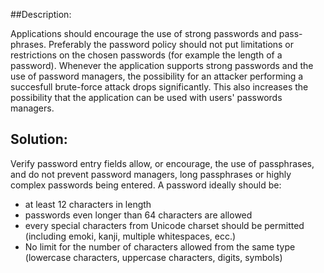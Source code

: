 ##Description:

Applications should encourage the use of strong passwords and pass-phrases. Preferably the
password policy should not put limitations or restrictions on the chosen passwords (for example
the length of a password). Whenever the application supports strong passwords and
the use of password managers, the possibility for an attacker performing a succesfull brute-force 
attack drops significantly.
This also increases the possibility that the application can be used with users' passwords managers.

## Solution:

Verify password entry fields allow, or encourage, the use of passphrases, and do not prevent
password managers, long passphrases or highly complex passwords being entered. 
A password ideally should be:
* at least 12 characters in length
* passwords even longer than 64 characters are allowed
* every special characters from Unicode charset should be permitted (including emoki, kanji, multiple whitespaces, ecc.)
* No limit for the number of characters allowed from the same type (lowercase characters, uppercase characters, digits, symbols) 
